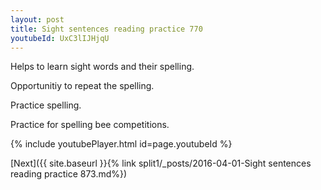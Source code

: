 ```yaml
---
layout: post
title: Sight sentences reading practice 770
youtubeId: UxC3lIJHjqU
---
```

 
 
Helps to learn sight words and their spelling.

Opportunitiy to repeat the spelling. 

Practice spelling. 
 
Practice for spelling bee competitions. 
 
{% include youtubePlayer.html id=page.youtubeId %}
 
 

[Next]({{ site.baseurl }}{% link  split1/_posts/2016-04-01-Sight sentences reading practice 873.md%})
 
